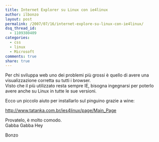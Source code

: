 ```yaml
---
title: Internet Explorer su Linux con ie4linux
author: ilbonzo
layout: post
permalink: /2007/07/16/internet-explore-su-linux-con-ie4linux/
dsq_thread_id:
  - 1109380409
categories:
  - css
  - linux
  - Microsoft
comments: true
share: true
---
```

Per chi sviluppa web uno dei problemi più grossi è quello di avere una visualizzazione corretta su tutti i browser.  
Visto che il più utilizzato resta sempre IE, bisogna ingegnarsi per poterlo avere anche su Linux in tutte le sue versioni.

Ecco un piccolo aiuto per installarlo sul pinguino grazie a wine:

<http://www.tatanka.com.br/ies4linux/page/Main_Page>

Provatelo, è molto comodo.  
Gabba Gabba Hey

Bonzo

<div class='kindleWidget kindleLight' >

</div>
